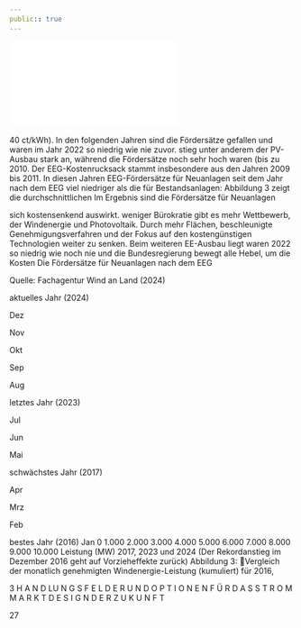 ```yaml
---
public:: true
---
```

![./pages/page29.pdf](../assets/./pages/page29.pdf)




40 ct/kWh). In den folgenden Jahren sind die Fördersätze gefallen und waren im Jahr 2022 so niedrig wie nie zuvor.
stieg unter anderem der PV-Ausbau stark an, während die Fördersätze noch sehr hoch waren (bis zu
2010. Der EEG-Kostenrucksack stammt insbesondere aus den Jahren 2009 bis 2011. In diesen Jahren
EEG-Fördersätze für Neuanlagen seit dem Jahr
nach dem EEG viel niedriger als die für Bestandsanlagen: Abbildung 3 zeigt die durchschnittlichen
Im Ergebnis sind die Fördersätze für Neuanlagen

sich kostensenkend auswirkt.
weniger Bürokratie gibt es mehr Wettbewerb, der
Windenergie und Photovoltaik. Durch mehr Flächen, beschleunigte Genehmigungsverfahren und
der Fokus auf den kostengünstigen Technologien
weiter zu senken. Beim weiteren EE-Ausbau liegt
waren 2022 so niedrig wie noch nie und die Bundesregierung bewegt alle Hebel, um die Kosten
Die Fördersätze für Neuanlagen nach dem EEG

Quelle: Fachagentur Wind an Land (2024)

aktuelles Jahr (2024)

Dez

Nov

Okt

Sep

Aug

letztes Jahr (2023)

Jul

Jun

Mai

schwächstes Jahr (2017)

Apr

Mrz

Feb

bestes Jahr (2016)
Jan
0
1.000
2.000
3.000
4.000
5.000
6.000
7.000
8.000
9.000
10.000
Leistung (MW)
2017, 2023 und 2024 (Der Rekordanstieg im Dezember 2016 geht auf Vorzieheffekte zurück)
Abbildung 3: Vergleich der monatlich genehmigten Windenergie-Leistung (kumuliert) für 2016,

3 H A N D LU N G S F E L D E R U N D O P T I O N E N F Ü R D A S S T R O M M A R K T D E S I G N D E R Z U K U N F T

27
